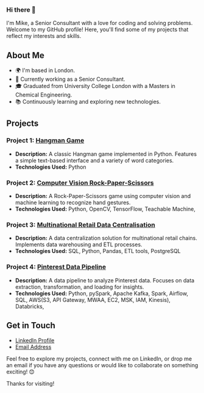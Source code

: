 ### Hi there 👋

I'm Mike, a Senior Consultant with a love for coding and solving problems. Welcome to my GitHub profile! Here, you'll find some of my projects that reflect my interests and skills.

## About Me

- 🌍 I'm based in London.
- 💼 Currently working as a Senior Consultant.
- 🎓 Graduated from University College London with a Masters in Chemical Engineering.
- 📚 Continuously learning and exploring new technologies.

## Projects

### Project 1: [Hangman Game](https://github.com/Mike-Mrt/hangman.git)
- **Description:** A classic Hangman game implemented in Python. Features a simple text-based interface and a variety of word categories.
- **Technologies Used:** Python

### Project 2: [Computer Vision Rock-Paper-Scissors](https://github.com/Mike-Mrt/computer-vision-rock-paper-scissors.git)
- **Description:** A Rock-Paper-Scissors game using computer vision and machine learning to recognize hand gestures.
- **Technologies Used:** Python, OpenCV, TensorFlow, Teachable Machine, 

### Project 3: [Multinational Retail Data Centralisation](https://github.com/Mike-Mrt/multinational-retail-data-centralisation.git)
- **Description:** A data centralization solution for multinational retail chains. Implements data warehousing and ETL processes.
- **Technologies Used:** SQL, Python, Pandas, ETL tools, PostgreSQL

### Project 4: [Pinterest Data Pipeline](https://github.com/Mike-Mrt/pinterest-data-pipeline.git)
- **Description:** A data pipeline to analyze Pinterest data. Focuses on data extraction, transformation, and loading for insights.
- **Technologies Used:** Python, pySpark, Apache Kafka, Spark, Airflow, SQL, AWS(S3, API Gateway, MWAA, EC2, MSK, IAM, Kinesis), Databricks, 

## Get in Touch

- [LinkedIn Profile](www.linkedin.com/in/mike-maruthan)
- [Email Address](mailto:m.maruthan@hotmail.co.uk)

Feel free to explore my projects, connect with me on LinkedIn, or drop me an email if you have any questions or would like to collaborate on something exciting! 😊

Thanks for visiting!

